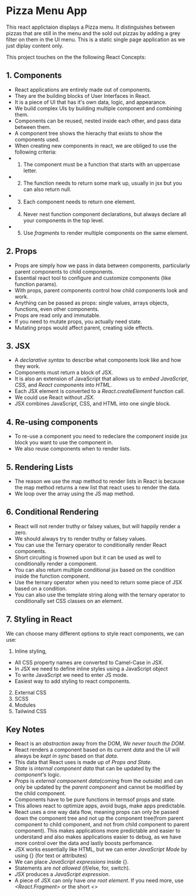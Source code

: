 # Pizza Menu App

This react applictaion displays a Pizza menu. It distinguishes between pizzas that are still in the menu and the sold out pizzas by adding a grey filter on them in the UI menu. This is a static single page application as we just diplay content only.

This project touches on the the following React Concepts:

## 1. Components

- React applications are entirely made out of components.
- They are the building blocks of User Interfaces in React.
- It is a piece of UI that has it's own data, logic, and appearance.
- We build complex UIs by building multiple component and combining them.
- Components can be reused, nested inside each other, and pass data between them.
- A component tree shows the hierachy that exists to show the components used.
- When creating new components in react, we are obliged to use the following criteria:
- 1. The component must be a function that starts with an uppercase letter.
- 2. The function needs to return some mark up, usually in jsx but you can also return null.
- 3. Each component needs to return one element.
- 4. Never nest function component declarations, but always declare all your components in the top level.
- 5. Use _fragments_ to render multiple components on the same element.

## 2. Props

- Props are simply how we pass in data between components, particularly parent components to child components.
- Essential react tool to configure and customize components (like function params).
- With props, parent components control how child components look and work.
- Anything can be passed as props: single values, arrays objects, functions, even other components.
- Props are read only and immutable.
- If you need to mutate props, you actually need state.
- Mutating props would affect parent, creating side effects.

## 3. JSX

- A _declarative syntax_ to describe what components look like and how they work.
- Components must return a block of JSX.
- It is also an extension of JavaScript that allows us to _embed_ _JavaScript_, _CSS_, and _React components_ into _HTML_.
- Each JSX element is converted to a _React.createElement_ function call.
- We could use React without _JSX_.
- JSX combines JavaScript, CSS, and HTML into one single block.

## 4. Re-using components

- To re-use a component you need to redeclare the component inside jsx block you want to use the component in.
- We also reuse components when to render lists.

## 5. Rendering Lists

- The reason we use the map method to render lists in React is because the map method returns a new list that react uses to render the data.
- We loop over the array using the JS map method.

## 6. Conditional Rendering

- React will not render truthy or falsey values, but will happily render a zero.
- We should always try to render truthy or falsey values.
- You can use the Ternary operator to conditionally render React components.
- Short circuiting is frowned upon but it can be used as well to conditionally render a component.
- You can also return multiple conditional jsx based on the condition inside the function component.
- Use the ternary operator when you need to return some piece of JSX based on a condition.
- You can also use the template string along with the ternary operator to conditionally set CSS classes on an element.

## 7. Styling in React

We can choose many different options to style react components, we can use:

1. Inline styling,

- All CSS property names are converted to Camel-Case in JSX.
- In JSX we need to define inline styles using a JavaScript object
- To write JavaScript we need to enter JS mode.
- Easiest way to add styling to react components.

2. External CSS
3. SCSS
4. Modules
5. Tailwind CSS

## Key Notes

- React is an _abstraction_ away from the DOM, _We never touch the DOM_.
- React renders a component based on its current _data_ and the _UI_ will always be _kept in_ _sync_ based on that _data_.
- This data that React uses is made up of _Props and State_.
- _State_ is _internal component data_ that can be updated by the _component's_ logic.
- _Props_ is _external compoenent data_(coming from the outside) and can only be updated by the _parent component_ and cannot be modified by the child component.
- Components have to be pure functions in termsof props and state.
- This allows react to optimize apps, avoid bugs, make apps predictable.
- React uses a one way data flow, meaning props can only be passed down the component tree and not up the component tree(from parent component to child component, and not from child component to parent component).
  This makes applications more predictable and easier to understand and also makes applications easier to debug, as we have more control over the data and lastly boosts perfomance.
- JSX works essentially like HTML, but we can enter _JavaScript Mode_ by using {} (for text or attributes)
- We can place _JavaScript expressions_ inside {}.
- Statements are _not allowed_ (if/else, for, switch).
- _JSX_ produces a _JavaScript expression_.
- A piece of JSX can only have _one root element_. If you need more, use _<React.Fragment>_ or the short _<>_
